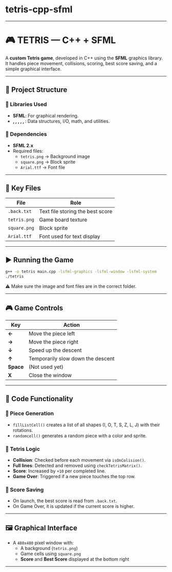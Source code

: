 # tetris-cpp-sfml

---

# 🎮 TETRIS — C++ + SFML

A **custom Tetris game**, developed in C++ using the **SFML** graphics library. It handles piece movement, collisions, scoring, best score saving, and a simple graphical interface.

---

## 🧱 Project Structure

### 🔹 Libraries Used

- **SFML**: For graphical rendering.
- **<queue>, <vector>, <iostream>, <fstream>, <cmath>, <random>**: Data structures, I/O, math, and utilities.

### 🔹 Dependencies

- **SFML 2.x**
- Required files:
  - `tetris.png` → Background image
  - `square.png` → Block sprite
  - `Arial.ttf` → Font file

---

## 📂 Key Files

| File          | Role                                      |
|---------------|-------------------------------------------|
| `.back.txt`   | Text file storing the best score          |
| `tetris.png`  | Game board texture                        |
| `square.png`  | Block sprite                              |
| `Arial.ttf`   | Font used for text display                |

---

## ▶️ Running the Game

```bash
g++ -o tetris main.cpp -lsfml-graphics -lsfml-window -lsfml-system
./tetris
```

⚠️ Make sure the image and font files are in the correct folder.

---

## 🎮 Game Controls

| Key           | Action                                 |
|---------------|----------------------------------------|
| **←**         | Move the piece left                    |
| **→**         | Move the piece right                   |
| **↓**         | Speed up the descent                   |
| **↑**         | Temporarily slow down the descent      |
| **Space**     | (Not used yet)                         |
| **X**         | Close the window                       |

---

## 🧩 Code Functionality

### 🎲 Piece Generation
- `fillListCell()` creates a list of all shapes (I, O, T, S, Z, L, J) with their rotations.
- `randomcell()` generates a random piece with a color and sprite.

### 🧠 Tetris Logic
- **Collision**: Checked before each movement via `isOnColision()`.
- **Full lines**: Detected and removed using `checkTetrisMatrix()`.
- **Score**: Increased by `+10` per completed line.
- **Game Over**: Triggered if a new piece touches the top row.

### 📝 Score Saving
- On launch, the best score is read from `.back.txt`.
- On Game Over, it is updated if the current score is higher.

---

## 🖼 Graphical Interface

- A `480x480` pixel window with:
  - A background (`tetris.png`)
  - Game cells using `square.png`
  - **Score** and **Best Score** displayed at the bottom right

---

